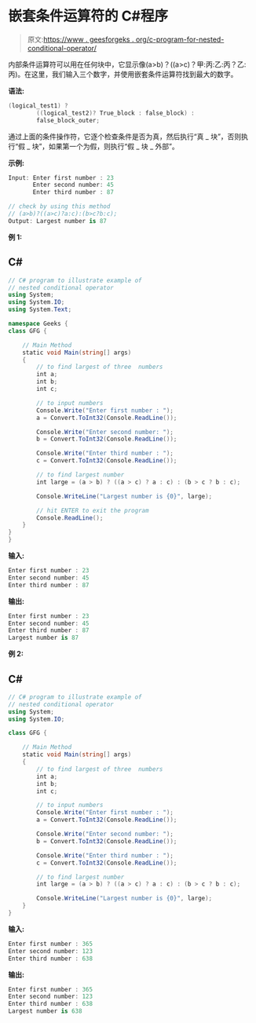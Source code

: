 # 嵌套条件运算符的 C#程序

> 原文:[https://www . geesforgeks . org/c-program-for-nested-conditional-operator/](https://www.geeksforgeeks.org/c-program-for-nested-conditional-operator/)

内部条件运算符可以用在任何块中，它显示像(a>b)？((a>c)？甲:丙:乙:丙？乙:丙)。在这里，我们输入三个数字，并使用嵌套条件运算符找到最大的数字。

**语法:**

```cs
(logical_test1) ? 
        ((logical_test2)? True_block : false_block) : 
        false_block_outer;

```

通过上面的条件操作符，它逐个检查条件是否为真，然后执行“真 _ 块”，否则执行“假 _ 块”，如果第一个为假，则执行“假 _ 块 _ 外部”。

**示例:**

```cs
Input: Enter first number : 23
       Enter second number: 45
       Enter third number : 87

// check by using this method 
// (a>b)?((a>c)?a:c):(b>c?b:c);
Output: Largest number is 87

```

**例 1:**

## C#

```cs
// C# program to illustrate example of
// nested conditional operator
using System;
using System.IO;
using System.Text;

namespace Geeks {
class GFG {

    // Main Method
    static void Main(string[] args)
    {
        // to find largest of three  numbers
        int a;
        int b;
        int c;

        // to input numbers
        Console.Write("Enter first number : ");
        a = Convert.ToInt32(Console.ReadLine());

        Console.Write("Enter second number: ");
        b = Convert.ToInt32(Console.ReadLine());

        Console.Write("Enter third number : ");
        c = Convert.ToInt32(Console.ReadLine());

        // to find largest number
        int large = (a > b) ? ((a > c) ? a : c) : (b > c ? b : c);

        Console.WriteLine("Largest number is {0}", large);

        // hit ENTER to exit the program
        Console.ReadLine();
    }
}
}
```

**输入:**

```cs
Enter first number : 23
Enter second number: 45
Enter third number : 87
```

**输出:**

```cs
Enter first number : 23
Enter second number: 45
Enter third number : 87
Largest number is 87

```

**例 2:**

## C#

```cs
// C# program to illustrate example of
// nested conditional operator
using System;
using System.IO;

class GFG {

    // Main Method
    static void Main(string[] args)
    {
        // to find largest of three  numbers
        int a;
        int b;
        int c;

        // to input numbers
        Console.Write("Enter first number : ");
        a = Convert.ToInt32(Console.ReadLine());

        Console.Write("Enter second number: ");
        b = Convert.ToInt32(Console.ReadLine());

        Console.Write("Enter third number : ");
        c = Convert.ToInt32(Console.ReadLine());

        // to find largest number
        int large = (a > b) ? ((a > c) ? a : c) : (b > c ? b : c);

        Console.WriteLine("Largest number is {0}", large);
    }
}
```

**输入:**

```cs
Enter first number : 365
Enter second number: 123
Enter third number : 638
```

**输出:**

```cs
Enter first number : 365
Enter second number: 123
Enter third number : 638
Largest number is 638

```